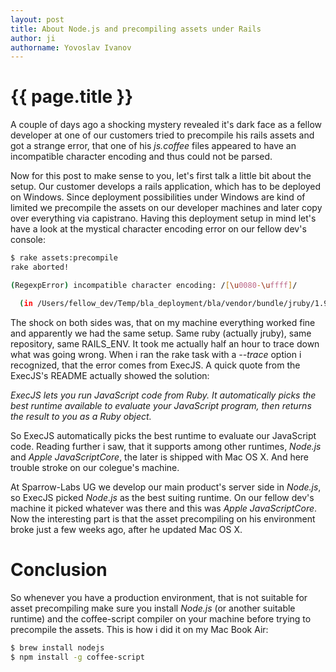 ```yaml
---
layout: post
title: About Node.js and precompiling assets under Rails
author: ji
authorname: Yovoslav Ivanov
---
```


# {{ page.title }}


A couple of days ago a shocking mystery revealed it's dark face as a fellow developer at one of our customers tried to precompile
his rails assets and got a strange error, that one of his _js.coffee_ files appeared to have an incompatible character encoding and
thus could not be parsed.

<!--- end preview -->

Now for this post to make sense to you, let's first talk a little bit about the setup. Our customer develops a rails application, which
has to be deployed on Windows. Since deployment possibilities under Windows are kind of limited we precompile the assets on our developer machines and later copy over everything via capistrano.
Having this deployment setup in mind let's have a look at the mystical character encoding error on our fellow dev's console:

```bash
$ rake assets:precompile
rake aborted!

(RegexpError) incompatible character encoding: /[\u0080-\uffff]/

  (in /Users/fellow_dev/Temp/bla_deployment/bla/vendor/bundle/jruby/1.9/bundler/gems/bla-de94bc4d0607/app/assets/javascripts/bla/bla.js.coffee)
```

The shock on both sides was, that on my machine everything worked fine and apparently we had the same setup. Same ruby (actually jruby), same repository, same RAILS\_ENV. It took me actually half an hour to trace down what was going wrong. When i ran the rake task with a _--trace_ option i recognized, that the error comes from ExecJS. A quick quote from the ExecJS's README actually showed the solution:

_ExecJS lets you run JavaScript code from Ruby. It automatically picks the best runtime available to evaluate your JavaScript program, then returns the result to you as a Ruby object._

So ExecJS automatically picks the best runtime to evaluate our JavaScript code. Reading further i saw, that it supports among other runtimes, _Node.js_ and _Apple JavaScriptCore_, the later is shipped with Mac OS X. And here trouble stroke on our colegue's machine.

At Sparrow-Labs UG we develop our main product's server side in _Node.js_, so ExecJS picked _Node.js_ as the best suiting runtime. On our fellow dev's machine it picked whatever was there and this was _Apple JavaScriptCore_. Now the interesting part is that the asset precompiling on his environment broke just a few weeks ago, after he updated Mac OS X.

# Conclusion

So whenever you have a production environment, that is not suitable for asset precompiling make sure you install _Node.js_ (or another suitable runtime) and the coffee-script compiler on your machine before trying to precompile the assets.
This is how i did it on my Mac Book Air:

```bash
$ brew install nodejs
$ npm install -g coffee-script
```